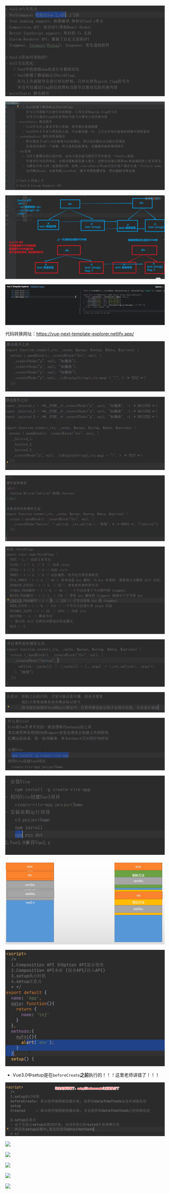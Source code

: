 ![](李南江Vue学习笔记/01.png)

![](李南江Vue学习笔记/02.png)

![](李南江Vue学习笔记/03.png)

![](李南江Vue学习笔记/04.png)

代码转换网址：https://vue-next-template-explorer.netlify.app/

![](李南江Vue学习笔记/05.png)

![](李南江Vue学习笔记/06.png)

![](李南江Vue学习笔记/07.png)

![](李南江Vue学习笔记/08.png)

![](李南江Vue学习笔记/09.png)

![](李南江Vue学习笔记/10.png)

![](李南江Vue学习笔记/11.png)

![](李南江Vue学习笔记/12.png)

![](李南江Vue学习笔记/13.png)

![](李南江Vue学习笔记/14.png)

* Vue3.0中setup是在`beforeCreate`**之前**执行的！！！这里老师讲错了！！！

![](李南江Vue学习笔记/15.png)

![](李南江Vue学习笔记/16.png)

![](李南江Vue学习笔记/17.png)

![](李南江Vue学习笔记/18.png)

![](李南江Vue学习笔记/19.png)

![](李南江Vue学习笔记/20.png)